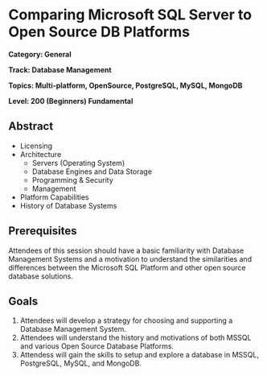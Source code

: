 # Comparing Microsoft SQL Server to Open Source DB Platforms
**Category: General** 

**Track: Database Management** 

**Topics: Multi-platform, OpenSource, PostgreSQL, MySQL, MongoDB**

**Level: 200 (Beginners) Fundamental**

## Abstract
- Licensing
- Architecture
    - Servers (Operating System)
    - Database Engines and Data Storage
    - Programming & Security
    - Management
- Platform Capabilities
- History of Database Systems


## Prerequisites
Attendees of this session should have a basic familiarity with Database Management Systems and a motivation to understand the similarities and differences between the Microsoft SQL Platform and other open source database solutions.

## Goals
1. Attendees will develop a strategy for choosing and supporting a Database Management System.
2. Attendees will understand the history and motivations of both MSSQL and various Open Source Database Platforms.
3. Attendess will gain the skills to setup and explore a database in MSSQL, PostgreSQL, MySQL, and MongoDB.